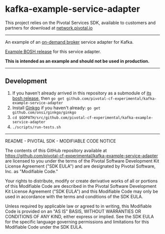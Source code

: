 # kafka-example-service-adapter

This project relies on the Pivotal Services SDK, available to customers and partners for download at [network.pivotal.io](http://network.pivotal.io)

---

An example of an [on-demand broker](http://docs.pivotal.io/on-demand-service-broker) service adapter for Kafka.

[Example BOSH release](https://github.com/pivotal-cf-experimental/kafka-example-service-adapter-release) for this service adapter.

**This is intended as an example and should not be used in production.**

---

## Development

1. If you haven't already arrived in this repository as a submodule of [its bosh release](https://github.com/pivotal-cf-experimental/kafka-example-service-adapter-release), then `go get github.com/pivotal-cf-experimental/kafka-example-service-adapter`
1. Install [Ginkgo](https://onsi.github.io/ginkgo/) if you haven't already: `go get github.com/onsi/ginkgo/ginkgo`
1. `cd $GOPATH/src/github.com/pivotal-cf-experimental/kafka-example-service-adapter`
1. `./scripts/run-tests.sh`

---

README - PIVOTAL SDK - MODIFIABLE CODE NOTICE

The contents of this GitHub repository available at https://github.com/pivotal-cf-experimental/kafka-example-service-adapter are licensed to you
under the terms of the Pivotal Software Development Kit License Agreement ("SDK EULA")
and are designated by Pivotal Software, Inc. as "Modifiable Code."

Your rights to distribute, modify or create derivative works of all or portions of this
Modifiable Code are described in the Pivotal Software Development Kit License Agreement
("SDK EULA") and this Modifiable Code may only be used in accordance with the terms and
conditions of the SDK EULA.

Unless required by applicable law or agreed to in writing, this Modifiable Code is
provided on an "AS IS" BASIS, WITHOUT WARRANTIES OR CONDITIONS OF ANY KIND, either
express or implied. See the SDK EULA for the specific language governing permissions and
limitations for this Modifiable Code under the SDK EULA.
